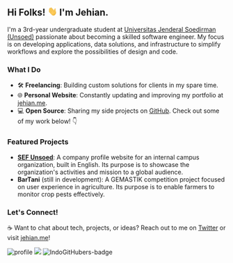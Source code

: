 ## Hi Folks! <img src="https://github.com/send0moka/send0moka/blob/8a9b4e961ff50da431e0dd49c27746fd02e81fcf/wave.gif?raw=true" width="22"> I'm Jehian.

I'm a 3rd-year undergraduate student at [Universitas Jenderal Soedirman (Unsoed)](https://unsoed.ac.id) passionate about becoming a skilled software engineer. My focus is on developing applications, data solutions, and infrastructure to simplify workflows and explore the possibilities of design and code.

### What I Do
- 🛠️ **Freelancing**: Building custom solutions for clients in my spare time.
- 🌐 **Personal Website**: Constantly updating and improving my portfolio at [jehian.me](https://jehian.me).
- 💻 **Open Source**: Sharing my side projects on [GitHub](https://github.com/send0moka]). Check out some of my work below! 👇

### Featured Projects
- [**SEF Unsoed**](https://sefunsoed.site]): A company profile website for an internal campus organization, built in English. Its purpose is to showcase the organization's activities and mission to a global audience.
- **BarTani** (still in development): A GEMASTIK competition project focused on user experience in agriculture. Its purpose is to enable farmers to monitor crop pests effectively.

### Let's Connect!
☕ Want to chat about tech, projects, or ideas? Reach out to me on [Twitter](https://twitter.com/sendomoka) or visit [jehian.me](https://jehian.me)!

![profile](https://pixel-profile.vercel.app/api/github-stats?username=send0moka&screen_effect=true)
![](https://komarev.com/ghpvc/?username=send0moka)
![IndoGitHubers-badge](https://indogithubers-badge.vercel.app/badge?username=send0moka&style=social)

